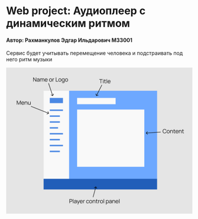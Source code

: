 # Web project: Аудиоплеер с динамическим ритмом

#### Автор: Рахманкулов Эдгар Ильдарович M33001

Сервис будет учитывать перемещение человека и подстраивать под него ритм музыки

![image](layout.png)